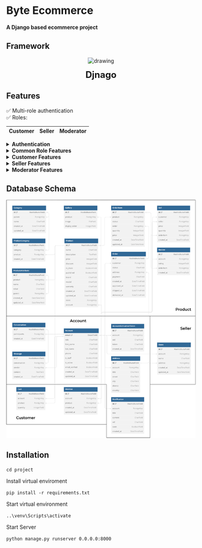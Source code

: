 # Byte Ecommerce
**A Django based ecommerce project**

## Framework
<p align="center">
<img src="https://static.djangoproject.com/img/logos/django-logo-positive.png" alt="drawing" width="120"/>
</p>
<p align="center">
<font size="5">
<b>Djnago</b>
</font>
</p>

## Features
✅ Multi-role authentication <br>
✅ Roles:

| Customer | Seller | Moderator |
|----------|--------|-----------|

<details>
  <summary><b>Authentication</b></summary>
  ✅ Register (Email based)
  <br>✅ Login
  <br>✅ Account verification via email
  <br>✅ Reset lost password via email
</details>

<details>
  <summary><b>Common Role Features</b></summary>
  ✅ Nofitications
  <br>✅ Basic Chat System
</details>

<details>
  <summary><b>Customer Features</b></summary>
  ✅ Add product to cart
  <br>✅ Add product to wishlist
  <br>✅ Get notification when wishlisted product re-stocks
  <br>✅ Get notification on product delivery stage change
  <br>✅ Rate product after delivery
  <br>✅ Track orders. View order details
  <br>✅ Chat with seller
  <br>✅ Maintain multiple delivery addresses
  <br>✅ Both Cash on Delivery and Cashless Payment accepted
  <br>✅ Buy product from different seller in same order
  <br>✅ <b>Dashboard:</b>
  <br>&nbsp&nbsp&nbsp&nbsp✅ Standing orders
  <br>&nbsp&nbsp&nbsp&nbsp✅ Completed orders
  <br>&nbsp&nbsp&nbsp&nbsp✅ Total product purchased
  <br>&nbsp&nbsp&nbsp&nbsp✅ Total money spent
  <br>&nbsp&nbsp&nbsp&nbsp✅ Total Addresses
  <br>&nbsp&nbsp&nbsp&nbsp✅ Total Wishlists
  <br>&nbsp&nbsp&nbsp&nbsp✅ Percentage of payment method selected
  <br>&nbsp&nbsp&nbsp&nbsp✅ Monthly purchases
</details>

<details>
  <summary><b>Seller Features</b></summary>
  ✅ Maintain multiple stores
  <br>✅ Add product to wishlist
  <br>✅ Product CRUD
  <br>✅ Add product attributes
  <br>✅ Add multiple images for product
  <br>✅ Set discount on product
  <br>✅ Change order status
  <br>✅ Notified on order placed
  <br>✅ <b>Dashboard:</b>
  <br>&nbsp&nbsp&nbsp&nbsp✅ Track order status
  <br>&nbsp&nbsp&nbsp&nbsp✅ Total sales
  <br>&nbsp&nbsp&nbsp&nbsp✅ Total products
  <br>&nbsp&nbsp&nbsp&nbsp✅ Total stores
  <br>&nbsp&nbsp&nbsp&nbsp✅ Total Orders
  <br>&nbsp&nbsp&nbsp&nbsp✅ Avarage Rating
  <br>&nbsp&nbsp&nbsp&nbsp✅ Monthly delivered orders
</details>

<details>
  <summary><b>Moderator Features</b></summary>
  ✅ Can delete product
  <br>✅ Can delete stores
  <br>✅ Maintain registered accounts
  <br>✅ Add or delete category
  <br>✅ <b>Dashboard:</b>
  <br>&nbsp&nbsp&nbsp&nbsp✅ Total Products
  <br>&nbsp&nbsp&nbsp&nbsp✅ Total customers
  <br>&nbsp&nbsp&nbsp&nbsp✅ Total Stored
  <br>&nbsp&nbsp&nbsp&nbsp✅ Total Seller
  <br>&nbsp&nbsp&nbsp&nbsp✅ Total Sales
  <br>&nbsp&nbsp&nbsp&nbsp✅ Payments methods
  <br>&nbsp&nbsp&nbsp&nbsp✅ Monthly sales
  <br>&nbsp&nbsp&nbsp&nbsp✅ Top Stores
</details>

## Database Schema
![DB Schema](https://raw.githubusercontent.com/OverkillViper/Byte/27a8d4d5f7eed8b82e823bfcc35bb8fe554516cf/App%20Design-Page-3.drawio.svg?token=A37FQMOESHN3TJMG3NMFQB3GQAOIG)

## Installation
```shell
cd project
```
Install virtual enviroment
```shell
pip install -r requirements.txt
```
Start virtual environment
```shell
..\venv\Scripts\activate
```
Start Server
```shell
python manage.py runserver 0.0.0.0:8000
```
